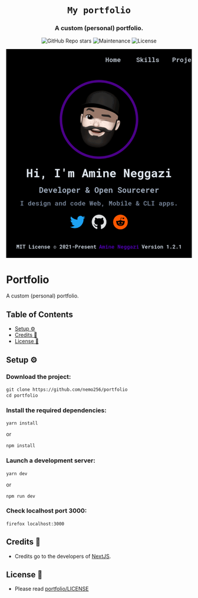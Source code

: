 <div align="center">

# `My portfolio`

<h3>
  A custom (personal) portfolio.
</h3>

<!-- Badges -->
![GitHub Repo stars](https://img.shields.io/github/stars/nemo256/portfolio?style=for-the-badge)
![Maintenance](https://shields.io/maintenance/yes/2022?style=for-the-badge)
![License](https://shields.io/github/license/nemo256/portfolio?style=for-the-badge)

<!-- Demo image -->
![Demo](demo.gif)

</div>

# Portfolio
A custom (personal) portfolio.

<!-- TABLE OF CONTENTS -->
## Table of Contents

* [Setup ⚙️](#setup)
* [Credits 🤝](#credits)
* [License 📑](#license)

## Setup ⚙️

### Download the project:
```shell
git clone https://github.com/nemo256/portfolio
cd portfolio
```

### Install the required dependencies:
```shell
yarn install
```
or
```shell
npm install
```

### Launch a development server:
```shell
yarn dev
```
or
```shell
npm run dev
```

### Check localhost port 3000:
```shell
firefox localhost:3000
```


## Credits 🤝
- Credits go to the developers of [NextJS](https://nextjs.org/).

## License 📑
- Please read [portfolio/LICENSE](https://github.com/nemo256/portfolio/blob/master/LICENSE)
